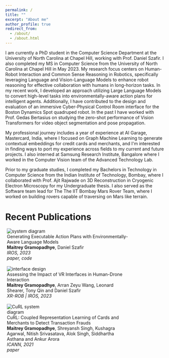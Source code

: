 ```yaml
---
permalink: /
title: ""
excerpt: "About me"
author_profile: true
redirect_from: 
  - /about/
  - /about.html
---
```


<style>
/* Float four columns side by side */
.column {
  float: left;
  width: 25%;
  padding: 0 10px;
}

/* Remove extra left and right margins, due to padding in columns */
.row {margin: 0 -5px;}

/* Clear floats after the columns */
.row:after {
  content: "";
  display: table;
  clear: both;
}

/* Style the counter cards */
.card {
<!--   box-shadow: 0 4px 8px 0 rgba(0, 0, 0, 0.2); /* this adds the "card" effect */ -->
  padding: 16px;
<!--   text-align: center; -->
<!--   background-color: #f1f1f1; -->
}

/* Responsive columns - one column layout (vertical) on small screens */
@media screen and (max-width: 600px) {
  .column {
    width: 100%;
    display: block;
    margin-bottom: 20px;
  }
}
  
a:link {
  text-decoration: none;
}
</style>

I am currently a PhD student in the <a href="https://cs.unc.edu">Computer Science Department</a> at the <a href="https://www.unc.edu">University of North Carolina at Chapel Hill</a>, working with Prof. <a href="https://www.danszafir.com">Daniel Szafir</a>. I also completed my MS in <a href="https://cs.unc.edu">Computer Science</a> from the <a href="https://www.unc.edu">University of North Carolina at Chapel Hill</a> in May 2023. My research focus centers on Human-Robot Interaction and Common Sense Reasoning in Robotics, specifically leveraging Language and Vision-Language Models to enhance robot reasoning for effective collaboration with humans in long-horizon tasks. In my recent work, I developed an <a href="https://maitreygram.github.io/publications/Scene-aware-language-planner">approach</a> utilizing Large Language Models to convert high-level tasks into environmentally-aware action plans for intelligent agents. Additionally, I have contributed to the design and evaluation of an immersive Cyber-Physical Control Room interface for the Boston Dynamics Spot quadruped robot. In the past I have worked with Prof. <a href="https://www.gedasbertasius.com">Gedas Bertasius</a> on studying the zero-shot performance of Vision Transformers for video object segmentation and pose propagation. 

My professional journey includes a year of experience at <a href="https://www.mastercard.co.in/en-in.html">AI Garage, Mastercard</a>, India, where I focused on Graph Machine Learning to generate contextual embeddings for credit cards and merchants, and I'm interested in finding ways to port my experience across fields to my current and future projects. I also interned at <a href="https://research.samsung.com/sri-b">Samsung Research Institute, Bangalore</a> where I worked in the Computer Vision team of the Advanced Technology Lab.

Prior to my graduate studies, I completed my Bachelors in Technology in <a href="https://www.cse.iitb.ac.in">Computer Science</a> from the <a href="https://www.iitb.ac.in">Indian Institute of Technology, Bombay</a>, where I collaborated with Prof. <a href="https://www.cse.iitb.ac.in/~ajitvr">Ajit Rajwade</a> on 3D Reconstruction in Cryogenic Electron Microscopy for my <a href="https://maitreygram.github.io/thesis/BTP_Report_2.pdf">Undergraduate thesis</a>. I also served as the Software team lead for The <a href="https://iitbmartian.github.io">The IIT Bombay Mars Rover Team</a>, where I worked on building rovers capable of traversing on Mars like terrain.

# Recent Publications

<div class="row">
  <div class="column">
    <div class="card">
      <img alt="system diagram" src="https://user-images.githubusercontent.com/24911348/195924327-b4230fe0-e6ec-4cfe-acf5-3ebf3db022a9.png"/>
    </div>
  </div>
  <div class="column" style="width: 75%;">
    <div class="card">
      <a href="https://maitreygram.github.io/publications/Scene-aware-language-planner">Generating Executable Action Plans with Environmentally-Aware Language Models</a>
    </div>
    <div class="card">
      <b>Maitrey Gramopadhye</b>, Daniel Szafir
    </div>
    <div class="card">
      <i>IROS, 2023</i>
    </div>
    <div class="card">
      <i><a href="https://arxiv.org/abs/2210.04964">paper</a>, <a href="https://github.com/hri-ironlab/scene_aware_language_planner">code</a></i>
    </div>
  </div>
</div>
<br>


<div class="row">
  <div class="column">
    <div class="card">
      <img alt="interface design" src="https://github.com/maitreygram/maitreygram.github.io/assets/24911348/6ff2cc18-96cf-4b6e-a689-eba30d6efac8"/>
    </div>
  </div>
  <div class="column" style="width: 75%;">
    <div class="card">
      <a href="https://maitreygram.github.io/publications/VR-or-not">Assessing the Impact of VR Interfaces in Human-Drone Interaction</a>
    </div>
    <div class="card">
      <b>Maitrey Gramopadhye</b>, Arran Zeyu Wang, Leonard Shearer, Tony Qin and Daniel Szafir
    </div>
    <div class="card">
      <i>XR-ROB | IROS, 2023</i>
    </div>
    <div class="card">
      <!-- <i><a href="https://maitreygram.github.io/papers/VR_or_not_XR_ROB_23.pdf">paper</a></i> -->
    </div>
  </div>
</div>
<br>



<div class="row">
  <div class="column">
    <div class="card">
      <img src="https://user-images.githubusercontent.com/24911348/195767144-15cb4b40-5808-4739-9d87-657bdf465190.png" alt="CuRL system diagram"/>
    </div>
  </div>
  <div class="column" style="width: 75%;">
    <div class="card">
      <a href="https://maitreygram.github.io/publications/CuRL">CuRL: Coupled Representation Learning of Cards and Merchants to Detect Transaction Frauds</a>
    </div>
    <div class="card">
      <b>Maitrey Gramopadhye</b>, Shreyansh Singh, Kushagra Agarwal, Nitish Srivasatava, Alok Singh, Siddhartha Asthana and Ankur Arora
    </div>
    <div class="card">
      <i>ICANN, 2021</i>
    </div>
    <div class="card">
      <i><a href="https://link.springer.com/chapter/10.1007/978-3-030-86383-8_2">paper</a></i>
    </div>
  </div>
</div>

<!-- <img width="200" alt="system diagram" src="https://user-images.githubusercontent.com/24911348/195924327-b4230fe0-e6ec-4cfe-acf5-3ebf3db022a9.png" align="left"/>
<a href="https://arxiv.org/abs/2210.04964" style="text-decoration:none">Generating Executable Action Plans with Environmentally-Aware Language Models</a> \
**Maitrey Gramopadhye**, Daniel Szafir \
*arXiv, 2022* \

<img src="https://user-images.githubusercontent.com/24911348/195767144-15cb4b40-5808-4739-9d87-657bdf465190.png" alt="CuRL system diagram" width="200" align="left"/>
<a href="https://link.springer.com/chapter/10.1007/978-3-030-86383-8_2" style="text-decoration:none">CuRL: Coupled Representation Learning of Cards and Merchants to Detect Transaction Frauds</a> \
**Maitrey Gramopadhye**, Shreyansh Singh, Kushagra Agarwal, Nitish Srivasatava, Alok Singh, Siddhartha Asthana and Ankur Arora \
*ICANN, 2021* -->
